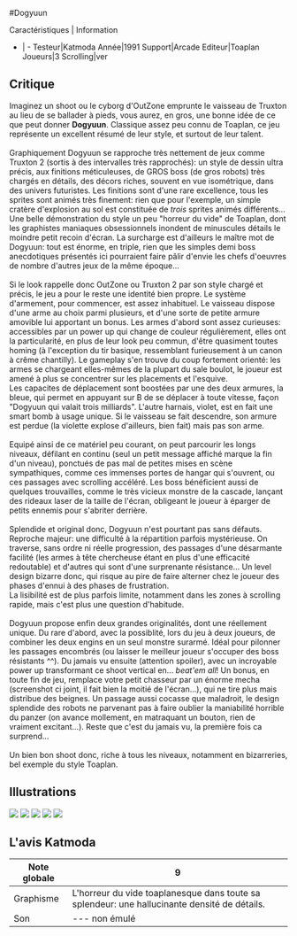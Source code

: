#Dogyuun

Caractéristiques | Information
- | -
Testeur|Katmoda
Année|1991
Support|Arcade
Editeur|Toaplan
Joueurs|3
Scrolling|ver

## Critique
Imaginez un shoot ou le cyborg d'OutZone emprunte le vaisseau de Truxton au lieu de se ballader à pieds, vous aurez, en gros, une bonne idée de ce que peut donner <b>Dogyuun</b>. Classique assez peu connu de Toaplan, ce jeu représente un excellent résumé de leur style, et surtout de leur talent.<br/><br/>Graphiquement Dogyuun se rapproche très nettement de jeux comme Truxton 2 (sortis à des intervalles très rapprochés): un style de dessin ultra précis, aux finitions méticuleuses, de GROS boss (de gros robots)  très chargés en détails, des décors riches, souvent en vue isométrique, dans des univers futuristes. Les finitions sont d'une rare excellence, tous les sprites sont animés très finement: rien que pour l'exemple, un simple cratère d'explosion au sol est constituée de <i>trois</i> sprites animés différents... Une belle démonstration du style un peu "horreur du vide" de Toaplan, dont les graphistes maniaques obsessionnels inondent de minuscules détails le moindre petit recoin d'écran. La surcharge est d'ailleurs le maître mot de Dogyuun: tout est énorme, en triple, rien que les simples demi boss anecdotiques présentés ici pourraient faire pâlir d'envie les chefs d'oeuvres de nombre d'autres jeux de la même époque...<br/><br/>Si le look rappelle donc OutZone ou Truxton 2 par son style chargé et précis, le jeu a pour le reste une identité bien propre. Le système d'armement, pour commencer, est assez inhabituel. Le vaisseau dispose d'une arme au choix parmi plusieurs, et d'une sorte de petite armure amovible lui apportant un bonus. Les armes d'abord sont assez curieuses: accessibles par un power up qui change de couleur régulièrement, elles ont la particularité, en plus de leur look peu commun, d'être quasiment toutes homing (à l'exception du tir basique, ressemblant furieusement à un canon à crême chantilly). Le gameplay s'en trouve du coup fortement orienté: les armes se chargeant elles-mêmes de la plupart du sale boulot, le joueur est amené à plus se concentrer sur les placements et l'esquive.<br/>Les capacites de déplacement sont boostées par une des deux armures, la bleue, qui permet en appuyant sur B de se déplacer à toute vitesse, façon "Dogyuun qui valait trois milliards". L'autre harnais, violet, est en fait une smart bomb à usage unique. Si le vaisseau se fait descendre, son armure est perdue (la violette explose d'ailleurs, bien fait) mais pas son arme.<br/><br/>Equipé ainsi de ce matériel peu courant, on peut parcourir les longs niveaux, défilant en continu (seul un petit message affiché marque la fin d'un niveau), ponctués de pas mal de petites mises en scène sympathiques, comme ces immenses portes de hangar qui s'ouvrent, ou ces passages avec scrolling accéléré. Les boss bénéficient aussi de quelques trouvailles, comme le très vicieux monstre de la cascade, lançant des rideaux laser de la taille de l'écran, obligeant le joueur à éparger de petits ennemis pour s'abriter derrière.<br/><br/>Splendide et original donc, Dogyuun n'est pourtant pas sans défauts. Reproche majeur: une difficulté à la répartition parfois mystérieuse. On traverse, sans ordre ni réelle progression, des passages d'une désarmante facilité (les armes à tête chercheuse étant en plus d'une efficacité redoutable) et d'autres qui sont d'une surprenante résistance... Un level design bizarre donc, qui risque au pire de faire alterner chez le joueur des phases d'ennui à des phases de frustration.<br/>La lisibilité est de plus parfois limite, notamment dans les zones à scrolling rapide, mais c'est plus une question d'habitude.<br/><br/>Dogyuun propose enfin deux grandes originalités, dont une réellement unique. Du rare d'abord, avec la possiblité, lors du jeu à deux joueurs, de combiner les deux engins en un seul monstre surarmé. Idéal pour pilonner les passages encombrés (ou laisser le meilleur joueur s'occuper des boss résistants ^^). Du jamais vu ensuite (attention spoiler), avec un incroyable power up transformant ce shoot vertical en... <i>beat'em all</i>! Un bonus, en toute fin de jeu, remplace votre petit chasseur par un énorme mecha (screenshot ci joint, il fait bien la moitié de l'écran...), qui ne tire plus mais distribue des beignes. Un passage aussi cocasse que maladroit, le design splendide des robots ne parvenant pas à faire oublier la maniabilité horrible du panzer (on avance mollement, en matraquant un bouton, rien de vraiment excitant...). Reste que c'est du jamais vu, la première fois ca surprend...<br/><br/>Un bien bon shoot donc, riche à tous les niveaux, notamment en bizarreries, bel exemple du style Toaplan.

## Illustrations
![](http://www.shmup.com/images/thumbs/img_fiche_1_60.gif)
![](http://www.shmup.com/images/thumbs/img_fiche_2_60.gif)
![](http://www.shmup.com/images/thumbs/img_fiche_3_60.gif)
![](http://www.shmup.com/images/thumbs/img_fiche_4_60.jpg)
![](http://www.shmup.com/images/thumbs/img_fiche_5_60.gif)

## L'avis Katmoda
Note globale|9
-|-
Graphisme|L'horreur du vide toaplanesque dans toute sa splendeur: une hallucinante densité de détails.
Son|--- non émulé
